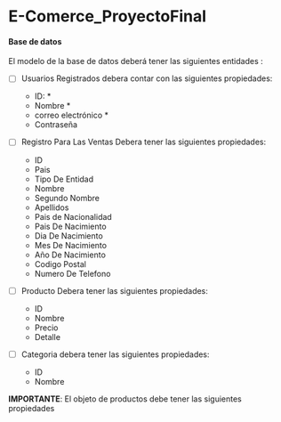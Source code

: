 ﻿# E-Comerce_ProyectoFinal


#### Base de datos

El modelo de la base de datos deberá tener las siguientes entidades :

- [ ] Usuarios Registrados debera contar con las siguientes propiedades:
  - ID: *
  - Nombre *
  - correo electrónico *
  - Contraseña
  
- [ ] Registro Para Las Ventas Debera tener las siguientes propiedades:
  - ID
  - Pais
  - Tipo De Entidad
  - Nombre
  - Segundo Nombre
  - Apellidos
  - Pais de Nacionalidad
  - Pais De Nacimiento
  - Dia De Nacimiento
  - Mes De Nacimiento
  - Año De Nacimiento
  - Codigo Postal
  - Numero De Telefono

- [ ] Producto Debera tener las siguientes propiedades:
  - ID
  - Nombre
  - Precio
  - Detalle
 
- [ ] Categoria debera tener las siguientes propiedades:
  - ID
  - Nombre


__IMPORTANTE__: El objeto de productos debe tener las siguientes propiedades



